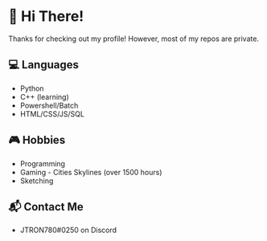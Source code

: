 <!--
**JTRON780/JTRON780** is a ✨ _special_ ✨ repository because its `README.md` (this file) appears on your GitHub profile.

Here are some ideas to get you started:

- 🔭 I’m currently working on ...
- 🌱 I’m currently learning ...
- 👯 I’m looking to collaborate on ...
- 🤔 I’m looking for help with ...
- 💬 Ask me about ...
- 📫 How to reach me: ...
- 😄 Pronouns: ...
- ⚡ Fun fact: ...
-->

# 👋 Hi There!
Thanks for checking out my profile! However, most of my repos are private.

## 💻 Languages
- Python
- C++ (learning)
- Powershell/Batch
- HTML/CSS/JS/SQL
## 🎮 Hobbies
- Programming
- Gaming - Cities Skylines (over 1500 hours)
- Sketching
## 📬 Contact Me
- JTRON780#0250 on Discord
